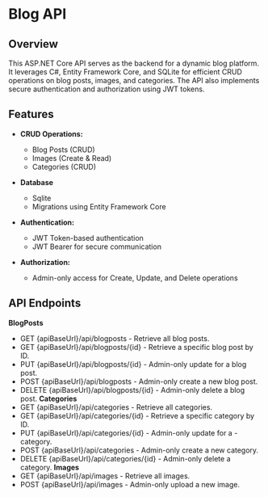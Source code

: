 # Blog API

## Overview

This ASP.NET Core API serves as the backend for a dynamic blog platform. It leverages C#, Entity Framework Core, and SQLite for efficient CRUD operations on blog posts, images, and categories. The API also implements secure authentication and authorization using JWT tokens.

## Features

-   **CRUD Operations:**

    -   Blog Posts (CRUD)
    -   Images (Create & Read)
    -   Categories (CRUD)

-   **Database**

    -   Sqlite
    -   Migrations using Entity Framework Core

-   **Authentication:**

    -   JWT Token-based authentication
    -   JWT Bearer for secure communication

-   **Authorization:**
    -   Admin-only access for Create, Update, and Delete operations

## API Endpoints

**BlogPosts**

-   GET {apiBaseUrl}/api/blogposts - Retrieve all blog posts.
-   GET {apiBaseUrl}/api/blogposts/{id} - Retrieve a specific blog post by ID.
-   PUT {apiBaseUrl}/api/blogposts/{id} - Admin-only update for a blog post.
-   POST {apiBaseUrl}/api/blogposts - Admin-only create a new blog post.
-   DELETE {apiBaseUrl}/api/blogposts/{id} - Admin-only delete a blog post.
    **Categories**
-   GET {apiBaseUrl}/api/categories - Retrieve all categories.
-   GET {apiBaseUrl}/api/categories/{id} - Retrieve a specific category by ID.
-   PUT {apiBaseUrl}/api/categories/{id} - Admin-only update for a - category.
-   POST {apiBaseUrl}/api/categories - Admin-only create a new category.
-   DELETE {apiBaseUrl}/api/categories/{id} - Admin-only delete a category.
    **Images**
-   GET {apiBaseUrl}/api/images - Retrieve all images.
-   POST {apiBaseUrl}/api/images - Admin-only upload a new image.
